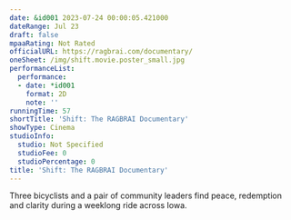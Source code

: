 ```yaml
---
date: &id001 2023-07-24 00:00:05.421000
dateRange: Jul 23
draft: false
mpaaRating: Not Rated
officialURL: https://ragbrai.com/documentary/
oneSheet: /img/shift.movie.poster_small.jpg
performanceList:
  performance:
  - date: *id001
    format: 2D
    note: ''
runningTime: 57
shortTitle: 'Shift: The RAGBRAI Documentary'
showType: Cinema
studioInfo:
  studio: Not Specified
  studioFee: 0
  studioPercentage: 0
title: 'Shift: The RAGBRAI Documentary'
---
```


Three bicyclists and a pair of community leaders find peace, redemption and clarity during a weeklong ride across Iowa.